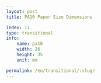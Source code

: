 ```yaml
---
layout: post
title: PA10 Paper Size Dimensions

index: 11
type: transitional
info:
    name: pa10
    width: 26
    height: 35
    unit: mm

permalink: /en/transitional/:slug/
---
```




